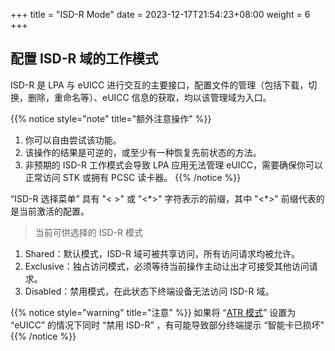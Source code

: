 +++
title = "ISD-R Mode"
date =  2023-12-17T21:54:23+08:00
weight = 6
+++

## 配置 ISD-R 域的工作模式

ISD-R 是 LPA 与 eUICC 进行交互的主要接口，配置文件的管理（包括下载，切换，删除，重命名等）、eUICC 信息的获取，均以该管理域为入口。

{{% notice style="note" title="额外注意操作" %}}
1. 你可以自由尝试该功能。
2. 该操作的结果是可逆的，或至少有一种恢复先前状态的方法。
3. 非预期的 ISD-R 工作模式会导致 LPA 应用无法管理 eUICC，需要确保你可以正常访问 STK 或拥有 PCSC 读卡器。
{{% /notice %}}

“ISD-R 选择菜单” 具有 "< >" 或 "<\*>" 字符表示的前缀，其中 "<\*>" 前缀代表的是当前激活的配置。  

> 当前可供选择的 ISD-R 模式
1. Shared：默认模式，ISD-R 域可被共享访问，所有访问请求均被允许。
2. Exclusive：独占访问模式，必须等待当前操作主动让出才可接受其他访问请求。
3. Disabled：禁用模式，在此状态下终端设备无法访问 ISD-R 域。

{{% notice style="warning" title="注意" %}}
如果将 “[ATR 模式](./atr-mode)” 设置为 “eUICC” 的情况下同时 “禁用 ISD-R” ，有可能导致部分终端提示 “智能卡已损坏”
{{% /notice %}}
